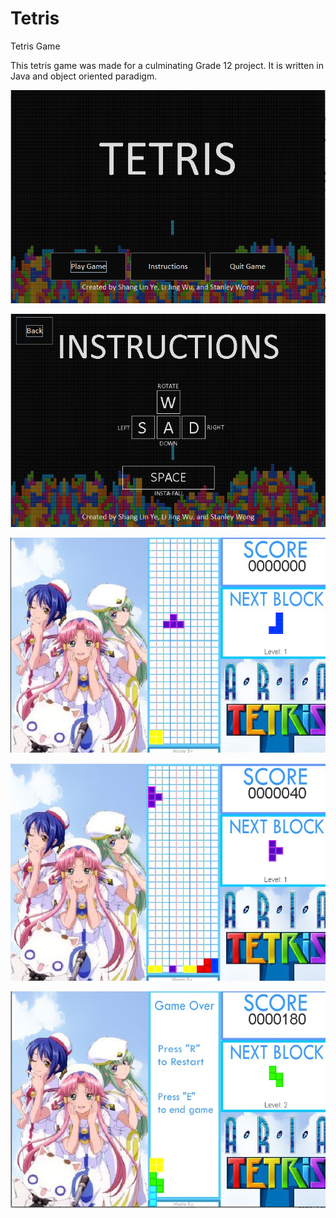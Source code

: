 # Tetris
Tetris Game

This tetris game was made for a culminating Grade 12 project. It is written in Java and object oriented paradigm.

![Alt text](/Tetris2/tetris_screenshots/tetris1.png "Main Menu")

![Alt text](/Tetris2/tetris_screenshots/tetris2.png "Instructions")

![Alt text](/Tetris2/tetris_screenshots/tetris3.png "Gameplay")

![Alt text](/Tetris2/tetris_screenshots/tetris4.png "Line Cleared")

![Alt text](/Tetris2/tetris_screenshots/tetris5.png "Game Over")
